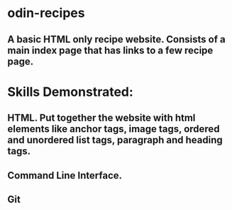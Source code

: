 # odin-recipes

## A basic HTML only recipe website. Consists of a main index page that has links to a few recipe page.

# Skills Demonstrated:
## HTML. Put together the website with html elements like anchor tags, image tags, ordered and unordered list tags, paragraph and heading tags.
## Command Line Interface.
## Git